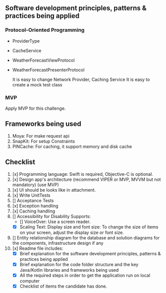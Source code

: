 ## Software development principles, patterns & practices being applied
### Protocol-Oriented Programming
- ProviderType
- CacheService
- WeatherForecastViewProtocol
- WeatherForecastPresenterProtocol

    It is easy to change Network Provider, Caching Service
    It is easy to create a mock test class

### MVP
Apply MVP for this challenge.

## Frameworks being used
1. Moya: For make request api
2. SnapKit: For setup Constraints
3. PINCache: For caching, it support memory and disk cache

## Checklist
1. [x] Programming language: Swift is required, Objective-C is optional.
2. [x] Design app's architecture (recommend VIPER or MVP, MVVM but not mandatory) (use MVP)
3. [x] UI should be looks like in attachment.
4. [x] Write UnitTests
5. [] Acceptance Tests
6. [x] Exception handling
7. [x] Caching handling
8. [] Accessibility for Disability Supports:
    - [] VoiceOver: Use a screen reader.
    - [x] Scaling Text: Display size and font size: To change the size of items on your screen, adjust the display size or font size.
9. [] Entity relationship diagram for the database and solution diagrams for the components, infrastructure design if any
10. [x] Readme file includes:
      - [x] Brief explanation for the software development principles, patterns & practices being applied
      - [x] Brief explanation for the code folder structure and the key Java/Kotlin libraries and frameworks being used
      - [x] All the required steps in order to get the application run on local computer
      - [x] Checklist of items the candidate has done.
